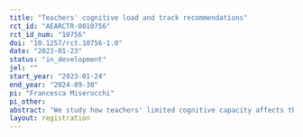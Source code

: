```yaml
---
title: "Teachers' cognitive load and track recommendations"
rct_id: "AEARCTR-0010756"
rct_id_num: "10756"
doi: "10.1257/rct.10756-1.0"
date: "2023-01-23"
status: "in_development"
jel: ""
start_year: "2023-01-24"
end_year: "2024-09-30"
pi: "Francesca Miserocchi"
pi_other:
abstract: "We study how teachers' limited cognitive capacity affects the track recommendations for their students. In particular, we run an experiment with teachers in which they are shown a series of hypothetical students' profiles, and they are asked to provide a track recommendation to each student. We explore whether limited cognitive capacity - either through limited memory or higher cognitive load - leads teachers to assign more gender-stereotypical recommendations to students. "
layout: registration
---
```


